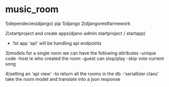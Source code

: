 # music_room
1)dependecies(django)
pip 1)django 2)djangorestfarmework

2)startproject and create apps(djano-admin startproject / startapp)
 - 1st app 'api' will be handling api endpoints 

3)models
for a single room we can have the following attributes
-unique code
-host ie who created the room
-guest can stop/play
-skip vote current song

4)setting an 'api view'
-to return all the rooms in the db
-'seriallizer class' take the room model and translate into a json response